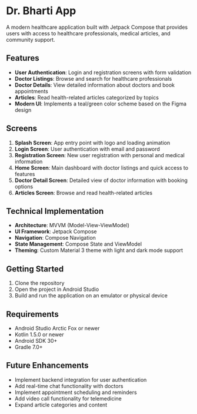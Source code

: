 # Dr. Bharti App

A modern healthcare application built with Jetpack Compose that provides users with access to healthcare professionals, medical articles, and community support.

## Features

- **User Authentication**: Login and registration screens with form validation
- **Doctor Listings**: Browse and search for healthcare professionals
- **Doctor Details**: View detailed information about doctors and book appointments
- **Articles**: Read health-related articles categorized by topics
- **Modern UI**: Implements a teal/green color scheme based on the Figma design

## Screens

1. **Splash Screen**: App entry point with logo and loading animation
2. **Login Screen**: User authentication with email and password
3. **Registration Screen**: New user registration with personal and medical information
4. **Home Screen**: Main dashboard with doctor listings and quick access to features
5. **Doctor Detail Screen**: Detailed view of doctor information with booking options
6. **Articles Screen**: Browse and read health-related articles

## Technical Implementation

- **Architecture**: MVVM (Model-View-ViewModel)
- **UI Framework**: Jetpack Compose
- **Navigation**: Compose Navigation
- **State Management**: Compose State and ViewModel
- **Theming**: Custom Material 3 theme with light and dark mode support

## Getting Started

1. Clone the repository
2. Open the project in Android Studio
3. Build and run the application on an emulator or physical device

## Requirements

- Android Studio Arctic Fox or newer
- Kotlin 1.5.0 or newer
- Android SDK 30+
- Gradle 7.0+

## Future Enhancements

- Implement backend integration for user authentication
- Add real-time chat functionality with doctors
- Implement appointment scheduling and reminders
- Add video call functionality for telemedicine
- Expand article categories and content
